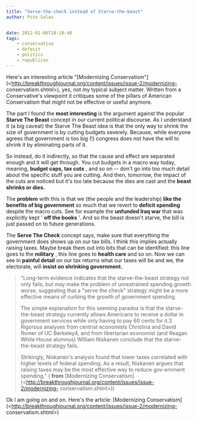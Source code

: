 ```yaml
---
title: "Serve-the-check instead of Starve-the-beast"
author: Pito Salas


date: 2012-01-06T18:10:40
tags:
    - conservative
    - defecit
    - politics
    - republican
---
```




Here's an interesting article "[Modernizing
Conservatism"](<http://breakthroughjournal.org/content/issues/issue-2/modernizing-
conservatism.shtml>), yes, not my typical subject matter. Written from a
Conservative's viewpoint it critiques some of the pillars of American
Conservatism that might not be effective or useful anymore.

The part I found the **most interesting** is the argument against the popular
**Starve The Beast** concept in our current political discourse. As I
understand it (a big caveat) the Starve The Beast idea is that the only way to
shrink the size of government is by cutting budgets severely. Because, while
everyone agrees that government is too big (!) congress does not have the will
to shrink it by eliminating parts of it.

So instead, do it indirectly, so that the cause and effect are separated
enough and it will get through. You cut budgets in a macro way today, meaning,
**budget caps, tax cuts** , and so on -- don't go into too much detail about
the specific stuff you are cutting. And then, tomorrow, the impact of the cuts
are noticed but it's too late because the dies are cast and the **beast
shrinks or dies.**

The **problem** with this is that we (the people and the leadership) **like
the benefits of big government** so much that we revert to **deficit
spending** despite the macro cuts. See for example the **unfunded Iraq war**
that was explicitly kept ' **off the books** '. And so the beast doesn't
starve, the bill is just passed on to future generations.

The **Serve The Check** concept says, make sure that everything the government
does shows up on our tax bills. I think this implies actually raising taxes.
Maybe break them out into bits that can be identified: this line goes to the
**military** , this line goes to **health care** and so on. Now we can see in
**painful detail** on our tax returns what our taxes will be and we, the
electorate, will **insist on shrinking government.**

> "Long-term evidence indicates that the starve-the-beast strategy not only
> fails, but may make the problem of unrestrained spending growth worse,
> suggesting that a "serve the check" strategy might be a more effective means
> of curbing the growth of government spending.
>
> The simple explanation for this seeming paradox is that the starve-the-beast
> strategy currently allows Americans to receive a dollar in government
> services while only having to pay 60 cents for it.3 Rigorous analyses from
> centrist economists Christina and David Romer of UC Berkeley4, and from
> libertarian economist (and Reagan White House alumnus) William Niskanen
> conclude that the starve-the-beast strategy fails.
>
> Strikingly, Niskanen's analysis found that lower taxes correlated with
> higher levels of federal spending. As a result, Niskanen argues that raising
> taxes may be the most effective way to reduce gov-ernment spending." (
> **from** [Modernizing
> Conservatism](<http://breakthroughjournal.org/content/issues/issue-2/modernizing-
> conservatism.shtml>))

Ok I am going on and on. Here's the article: [Modernizing
Conservatism](<http://breakthroughjournal.org/content/issues/issue-2/modernizing-
conservatism.shtml>)


